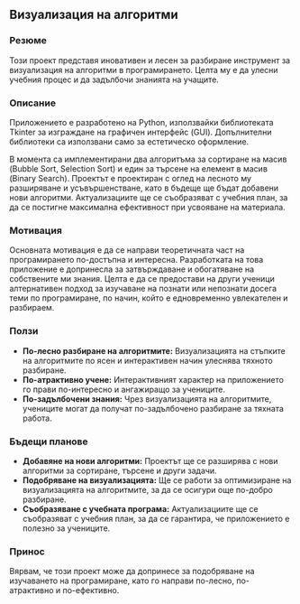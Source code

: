 ## Визуализация на алгоритми

### Резюме

Този проект представя иновативен и лесен за разбиране инструмент за визуализация на алгоритми в програмирането. Целта му е да улесни учебния процес и да задълбочи знанията на учащите.

### Описание

Приложението е разработено на Python, използвайки библиотеката Tkinter за изграждане на графичен интерфейс (GUI). Допълнителни библиотеки са използвани само за естетическо оформление.

В момента са имплементирани два алгоритъма за сортиране на масив (Bubble Sort, Selection Sort) и един за търсене на елемент в масив (Binary Search). Проектът е проектиран с оглед на лесното му разширяване и усъвършенстване, като в бъдеще ще бъдат добавени нови алгоритми. Актуализациите ще се съобразяват с учебния план, за да се постигне максимална ефективност при усвояване на материала.

### Мотивация

Основната мотивация е да се направи теоретичната част на програмирането по-достъпна и интересна. Разработката на това приложение е допринесла за затвърждаване и обогатяване на собствените ми знания. Целта е да се предостави на други ученици алтернативен подход за изучаване на познати или непознати досега теми по програмиране, по начин, който е едновременно увлекателен и разбираем.

### Ползи

* **По-лесно разбиране на алгоритмите:** Визуализацията на стъпките на алгоритмите по ясен и интерактивен начин улеснява тяхното разбиране.
* **По-атрактивно учене:** Интерактивният характер на приложението го прави по-интересно и ангажиращо за учениците.
* **По-задълбочени знания:** Чрез визуализацията на алгоритмите, учениците могат да получат по-задълбочено разбиране за тяхната работа.

### Бъдещи планове

* **Добавяне на нови алгоритми:** Проектът ще се разширява с нови алгоритми за сортиране, търсене и други задачи.
* **Подобряване на визуализацията:** Ще се работи за оптимизиране на визуализацията на алгоритмите, за да се осигури още по-добро разбиране.
* **Съобразяване с учебната програма:** Актуализациите ще се съобразяват с учебния план, за да се гарантира, че приложението е полезно за учениците.

### Принос

Вярвам, че този проект може да допринесе за подобряване на изучаването на програмиране, като го направи по-лесно, по-атрактивно и по-ефективно.
